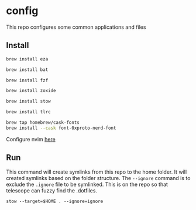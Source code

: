 # config

This repo configures some common applications and files

## Install

```bash
brew install eza

brew install bat

brew install fzf

brew install zoxide

brew install stow

brew install tlrc

brew tap homebrew/cask-fonts
brew install --cask font-0xproto-nerd-font
```

Configure nvim [here](https://github.com/mario-areias/nvim)

## Run

This command will create symlinks from this repo to the home folder. It will created symlinks based on the folder structure. The `--ignore` command is to exclude the `.ignore` file to be symlinked. This is on the repo so that telescope can fuzzy find the .dotfiles.

`stow --target=$HOME . --ignore=ignore`
